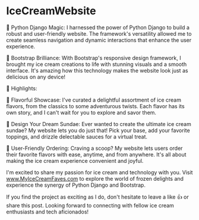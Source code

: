 # IceCreamWebsite

🔹 Python Django Magic: I harnessed the power of Python Django to build a robust and user-friendly website. The framework's versatility allowed me to create seamless navigation and dynamic interactions that enhance the user experience.

🔹 Bootstrap Brilliance: With Bootstrap's responsive design framework, I brought my ice cream creations to life with stunning visuals and a smooth interface. It's amazing how this technology makes the website look just as delicious on any device!

🍨 Highlights:

🍦 Flavorful Showcase: I've curated a delightful assortment of ice cream flavors, from the classics to some adventurous twists. Each flavor has its own story, and I can't wait for you to explore and savor them.

🍦 Design Your Dream Sundae: Ever wanted to create the ultimate ice cream sundae? My website lets you do just that! Pick your base, add your favorite toppings, and drizzle delectable sauces for a virtual treat.

🍦 User-Friendly Ordering: Craving a scoop? My website lets users order their favorite flavors with ease, anytime, and from anywhere. It's all about making the ice cream experience convenient and joyful.

I'm excited to share my passion for ice cream and technology with you. Visit www.MyIceCreamFaves.com to explore the world of frozen delights and experience the synergy of Python Django and Bootstrap.

If you find the project as exciting as I do, don't hesitate to leave a like 👍 or share this post. Looking forward to connecting with fellow ice cream enthusiasts and tech aficionados!






